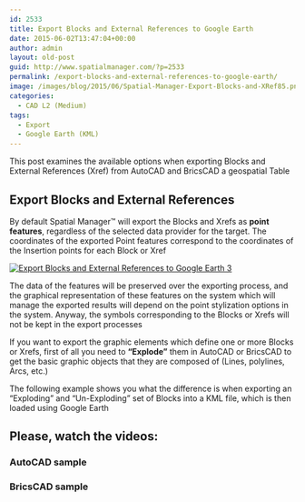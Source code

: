 ```yaml
---
id: 2533
title: Export Blocks and External References to Google Earth
date: 2015-06-02T13:47:04+00:00
author: admin
layout: old-post
guid: http://www.spatialmanager.com/?p=2533
permalink: /export-blocks-and-external-references-to-google-earth/
image: /images/blog/2015/06/Spatial-Manager-Export-Blocks-and-XRef85.png
categories:
  - CAD L2 (Medium)
tags:
  - Export
  - Google Earth (KML)
---
```

This post examines the available options when exporting Blocks and External References (Xref) from AutoCAD and BricsCAD a geospatial Table

<!--more-->

## Export Blocks and External References

By default Spatial Manager™ will export the Blocks and Xrefs as **point features**, regardless of the selected data provider for the target. The coordinates of the exported Point features correspond to the coordinates of the Insertion points for each Block or Xref

<a href="/images/blog/2015/06/Export-Blocks-and-External-References-to-Google-Earth-3.png" target="_blank" rel="nofollow"><img src="/images/blog/2015/06/Export-Blocks-and-External-References-to-Google-Earth-3.png" alt="Export Blocks and External References to Google Earth 3" width="625" height="278" srcset="/images/blog/2015/06/Export-Blocks-and-External-References-to-Google-Earth-3.png 805w, /images/blog/2015/06/Export-Blocks-and-External-References-to-Google-Earth-3-300x133.png 300w, /images/blog/2015/06/Export-Blocks-and-External-References-to-Google-Earth-3-624x277.png 624w" sizes="(max-width: 625px) 100vw, 625px" /></a>

The data of the features will be preserved over the exporting process, and the graphical representation of these features on the system which will manage the exported results will depend on the point stylization options in the system. Anyway, the symbols corresponding to the Blocks or Xrefs will not be kept in the export processes

If you want to export the graphic elements which define one or more Blocks or Xrefs, first of all you need to **&#8220;Explode&#8221;** them in AutoCAD or BricsCAD to get the basic graphic objects that they are composed of (Lines, polylines, Arcs, etc.)

The following example shows you what the difference is when exporting an &#8220;Exploding&#8221; and &#8220;Un-Exploding&#8221; set of Blocks into a KML file, which is then loaded using Google Earth

## Please, watch the videos:

### AutoCAD sample



### BricsCAD sample